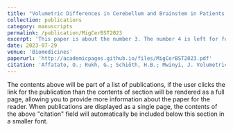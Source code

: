 ```yaml
---
title: "Volumetric Differences in Cerebellum and Brainstem in Patients with Migraine: A UK Biobank Study "
collection: publications
category: manuscripts
permalink: /publication/MigCerBST2023
excerpt: 'This paper is about the number 3. The number 4 is left for future work.'
date: 2023-07-29
venue: 'Biomedicines'
paperurl: 'http://academicpages.github.io/files/MigCerBST2023.pdf'
citation: 'Affatato, O.; Rukh, G.; Schiöth, H.B.; Mwinyi, J. Volumetric Differences in Cerebellum and Brainstem in Patients with Migraine: A UK Biobank Study. Biomedicines 2023, 11, 2528. https://doi.org/10.3390/biomedicines11092528 '
---
```


The contents above will be part of a list of publications, if the user clicks the link for the publication than the contents of section will be rendered as a full page, allowing you to provide more information about the paper for the reader. When publications are displayed as a single page, the contents of the above "citation" field will automatically be included below this section in a smaller font.